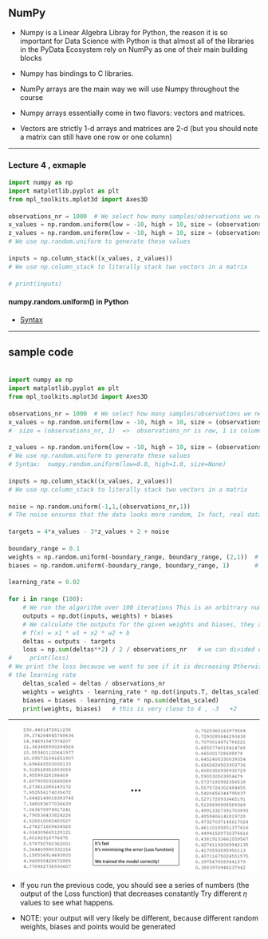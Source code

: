 ## NumPy

- Numpy is a Linear Algebra Libray for Python, the reason it is so important for Data Science
  with Python is that almost all of the libraries in the PyData Ecosystem rely on NumPy as one
  of their main building blocks
- Numpy has bindings to C libraries.


- NumPy arrays are the main way we will use Numpy throughout the course
- Numpy arrays essentially come in two flavors: vectors and matrices.
- Vectors are strictly 1-d arrays and matrices are 2-d (but you should note a matrix can still
  have one row or one column)

---


### Lecture 4 , exmaple

```py
import numpy as np
import matplotlib.pyplot as plt
from mpl_toolkits.mplot3d import Axes3D

observations_nr = 1000  # We select how many samples/observations we need (observations_nr)
x_values = np.random.uniform(low = -10, high = 10, size = (observations_nr, 1))
z_values = np.random.uniform(low = -10, high = 10, size = (observations_nr, 1))
# We use np.random.uniform to generate these values

inputs = np.column_stack((x_values, z_values)) 
# We use np.column_stack to literally stack two vectors in a matrix

# print(inputs)
```


#### numpy.random.uniform() in Python

- [Syntax](https://www.geeksforgeeks.org/numpy-random-uniform-in-python/)

---

## sample code


```py

import numpy as np
import matplotlib.pyplot as plt
from mpl_toolkits.mplot3d import Axes3D

observations_nr = 1000  # We select how many samples/observations we need (observations_nr)
x_values = np.random.uniform(low = -10, high = 10, size = (observations_nr, 1))
#  size = (observations_nr, 1)  =>  observations_nr is row, 1 is column

z_values = np.random.uniform(low = -10, high = 10, size = (observations_nr, 1))
# We use np.random.uniform to generate these values
# Syntax:  numpy.random.uniform(low=0.0, high=1.0, size=None)

inputs = np.column_stack((x_values, z_values)) 
# We use np.column_stack to literally stack two vectors in a matrix

noise = np.random.uniform(-1,1,(observations_nr,1)) 
# The noise ensures that the data looks more random, In fact, real data always contains noise

targets = 4*x_values - 3*z_values + 2 + noise

boundary_range = 0.1
weights = np.random.uniform(-boundary_range, boundary_range, (2,1))  # w => 2 * 1
biases = np.random.uniform(-boundary_range, boundary_range, 1)       # b => 1 * 1

learning_rate = 0.02

for i in range (100):          
    # We run the algorithm over 100 iterations This is an arbitrary number
    outputs = np.dot(inputs, weights) + biases 
    # We calculate the outputs for the given weights and biases, they are random
    # f(x) = x1 * w1 + x2 * w2 + b
    deltas = outputs - targets
    loss = np.sum(deltas**2) / 2 / observations_nr   # we can divided every constant
#     print(loss)     
# We print the loss because we want to see if it is decreasing Otherwise, we need to change
# the learning rate
    deltas_scaled = deltas / observations_nr
    weights = weights - learning_rate * np.dot(inputs.T, deltas_scaled)
    biases = biases - learning_rate * np.sum(deltas_scaled)
    print(weights, biases)   # this is very close to 4 , -3   +2

```

---

![](img/2020-10-03-14-31-22.png)

- If you run the previous code, you should see a series of numbers (the output of the Loss function) 
  that decreases constantly Try different 𝜂 values to see what happens.

- NOTE: your output will very likely be different, because different random weights, biases and 
  points would be generated 

